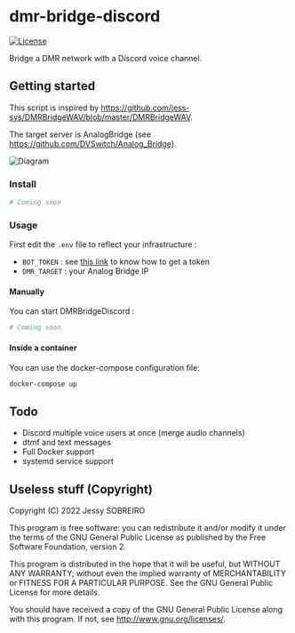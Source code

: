 # dmr-bridge-discord

[![License](https://img.shields.io/badge/License-GPLv3-blue?style=for-the-badge)](https://www.gnu.org/licenses/gpl-3.0)

Bridge a DMR network with a Discord voice channel.

## Getting started

This script is inspired by <https://github.com/jess-sys/DMRBridgeWAV/blob/master/DMRBridgeWAV>.

The target server is AnalogBridge (see <https://github.com/DVSwitch/Analog_Bridge>).

![Diagram](https://i.ibb.co/2FGzLbY/DMRBridge-Discord.png)

### Install

```bash
# Coming soon
```

### Usage

First edit the `.env` file to reflect your infrastructure :

* `BOT_TOKEN` : see [this link](https://github.com/reactiflux/discord-irc/wiki/Creating-a-discord-bot-&-getting-a-token) to know how to get a token
* `DMR_TARGET` : your Analog Bridge IP

#### Manually

You can start DMRBridgeDiscord :

```bash
# Coming soon
```

#### Inside a container

You can use the docker-compose configuration file:

```bash
docker-compose up
```

## Todo

* Discord multiple voice users at once (merge audio channels)
* dtmf and text messages
* Full Docker support
* systemd service support

## Useless stuff (Copyright)

Copyright (C) 2022 Jessy SOBREIRO

This program is free software: you can redistribute it and/or modify
it under the terms of the GNU General Public License as published by
the Free Software Foundation, version 2.

This program is distributed in the hope that it will be useful,
but WITHOUT ANY WARRANTY; without even the implied warranty of
MERCHANTABILITY or FITNESS FOR A PARTICULAR PURPOSE.  See the
GNU General Public License for more details.

You should have received a copy of the GNU General Public License
along with this program.  If not, see <http://www.gnu.org/licenses/>.
